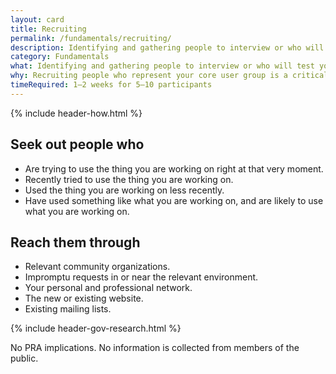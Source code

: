 ```yaml
---
layout: card
title: Recruiting
permalink: /fundamentals/recruiting/
description: Identifying and gathering people to interview or who will test your product.
category: Fundamentals
what: Identifying and gathering people to interview or who will test your product.
why: Recruiting people who represent your core user group is a critical and oft-overlooked part of research. Time spent with the right people using the wrong methods is better than time spent with people who aren’t your core users while using the right methods.
timeRequired: 1–2 weeks for 5–10 participants
---
```


{% include header-how.html %}

## Seek out people who
- Are trying to use the thing you are working on right at that very moment.
- Recently tried to use the thing you are working on.
- Used the thing you are working on less recently.
- Have used something like what you are working on, and are likely to use what you are working on.  

## Reach them through
- Relevant community organizations.
- Impromptu requests in or near the relevant environment.
- Your personal and professional network.
- The new or existing website.
- Existing mailing lists.

{% include header-gov-research.html %}

No PRA implications. No information is collected from members of the public.

<!-- nonPrintablecontent:
  <h1>Additional resources</h1>
  <ul>
    <li><a href="/assets/downloads/ConsentForm.docx">GSA's informed consent form</a>, which offers Anti-Deficiency Act-compliant language.</li>
  </ul>
 -->

